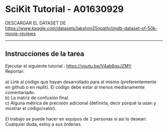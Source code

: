 # SciKit Tutorial - A01630929

DESCARGAR EL DATASET DE https://www.kaggle.com/datasets/lakshmi25npathi/imdb-dataset-of-50k-movie-reviews
____
## Instrucciones de la tarea
Ejecutar el siguiente tutorial :   https://youtu.be/V4ab6qsJZMY <br/>
Reportar: <br/>
<br/>
a) Link al código que hayan desarrollado para el mismo (preferentemente en github o en replit). El código debe estar al menos medianamente comentariado. <br/>
b) La matriz de confusión final. <br/>
c) Alguna métrica de precisión adicional (definirla, decir porqué la usan y mostrar el código/valor).<br/>
<br/>
El trabajo se puede hacer en equipos de 2 personas si asi lo desean.<br/>
Cualquier duda, estoy a sus órdenes.<br/>
